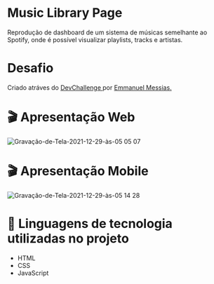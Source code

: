 # Music Library Page #
Reprodução de dashboard de um sistema de músicas semelhante ao Spotify, onde é possível visualizar playlists, tracks e artistas. 

# Desafio #
Criado atráves do <a href="https://devchallenge.vercel.app/"> DevChallenge </a> por <a href="https://github.com/mannoeu">Emmanuel Messias.</a>

# 🎬 Apresentação Web #
![Gravação-de-Tela-2021-12-29-às-05 05 07](https://user-images.githubusercontent.com/93945597/147640997-54a933d5-6dfc-4244-8db6-0c82563f6051.gif)

# 🎬 Apresentação Mobile #
![Gravação-de-Tela-2021-12-29-às-05 14 28](https://user-images.githubusercontent.com/93945597/147641403-5319e446-1260-45b1-b181-45919061f9db.gif)

# 📝 Linguagens de tecnologia utilizadas no projeto #
- HTML
- CSS
- JavaScript


